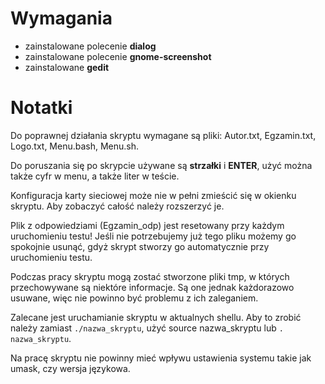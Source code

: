 # Wymagania
- zainstalowane polecenie **dialog**
- zainstalowane polecenie **gnome-screenshot**
- zainstalowane **gedit**

# Notatki
Do poprawnej działania skryptu wymagane są pliki: Autor.txt, Egzamin.txt, Logo.txt, Menu.bash, Menu.sh.

Do poruszania się po skrypcie używane są **strzałki** i **ENTER**, użyć można także cyfr w menu, a także liter w teście.

Konfiguracja karty sieciowej może nie w pełni zmieścić się w okienku skryptu. Aby zobaczyć całość należy rozszerzyć je.

Plik z odpowiedziami (Egzamin_odp) jest resetowany przy każdym uruchomieniu testu! Jeśli nie potrzebujemy już tego pliku możemy go spokojnie usunąć, gdyż skrypt stworzy go automatycznie przy uruchomieniu testu.

Podczas pracy skryptu mogą zostać stworzone pliki tmp, w których przechowywane są niektóre informacje. Są one jednak każdorazowo usuwane, więc nie powinno być problemu z ich zaleganiem.

Zalecane jest uruchamianie skryptu w aktualnych shellu. Aby to zrobić należy zamiast `./nazwa_skryptu`, użyć source nazwa_skryptu lub `. nazwa_skryptu`.

Na pracę skryptu nie powinny mieć wpływu ustawienia systemu takie jak umask, czy wersja językowa.
